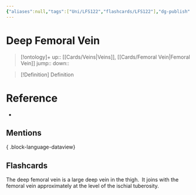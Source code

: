 ```yaml
---
{"aliases":null,"tags":["Uni/LFS122","flashcards/LFS122"],"dg-publish":true,"permalink":"/cards/deep-femoral-vein/","dgPassFrontmatter":true}
---
```


# Deep Femoral Vein

> [!ontology]+
> up:: [[Cards/Veins\|Veins]], [[Cards/Femoral Vein\|Femoral Vein]]
> jump:: 
> down:: 

> [!Definition] Definition

# Reference

- 

## Mentions


{ .block-language-dataview}

## Flashcards

The deep femoral vein is a large deep vein in the thigh.  It joins with the femoral vein approximately at the level of the ischial tuberosity.